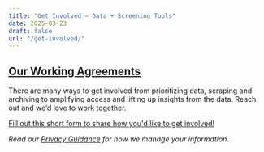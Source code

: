 ```yaml
---
title: "Get Involved — Data + Screening Tools"
date: 2025-03-23
draft: false
url: "/get-involved/"
---
```


<main class="container" id="page" role="main">
<article class="sections" data-page-sections="6793080b7009b8397c55f709" id="sections">
<section class="page-section full-bleed-section layout-engine-section background-width--full-bleed section-height--medium content-width--wide horizontal-alignment--center vertical-alignment--middle" data-animation="none" data-controller="SectionWrapperController" data-current-context='{
                                                                                                              "video": {
                                                                                                                "playbackSpeed": 0.5,
                                                                                                                "filter": 1,
                                                                                                                "filterStrength": 0,
                                                                                                                "zoom": 0,
                                                                                                                "videoSourceProvider": "none"
                                                                                                              },
                                                                                                              "backgroundImageId": null,
                                                                                                              "backgroundMediaEffect": null,
                                                                                                              "divider": null,
                                                                                                              "typeName": "page"
                                                                                                            }' data-current-styles='{
                                                                                                              "imageOverlayOpacity": 0.15,
                                                                                                              "backgroundWidth": "background-width--full-bleed",
                                                                                                              "sectionHeight": "section-height--medium",
                                                                                                              "horizontalAlignment": "horizontal-alignment--center",
                                                                                                              "verticalAlignment": "vertical-alignment--middle",
                                                                                                              "contentWidth": "content-width--wide",
                                                                                                              "customContentWidth": 50,
                                                                                                              "sectionAnimation": "none",
                                                                                                              "backgroundMode": "image"
                                                                                                            }' data-fluid-engine-section="" data-section-id="67931368a2cd082a72d0c927" data-section-theme="" data-test="page-section">
<div class="section-border">
<div class="section-background">
</div>
</div>
<div class="content-wrapper" style="
      
        
      
    ">
<div class="content">
<div data-fluid-engine="true"><div class="fluid-engine fe-67931368a2cd082a72d0c926"><div class="fe-block fe-block-bcce5aba6336e47f7427"><div class="sqs-block html-block sqs-block-html" data-blend-mode="NORMAL" data-block-type="2" data-border-radii='{"topLeft":{"unit":"px","value":0.0},"topRight":{"unit":"px","value":0.0},"bottomLeft":{"unit":"px","value":0.0},"bottomRight":{"unit":"px","value":0.0}}' id="block-bcce5aba6336e47f7427"><div class="sqs-block-content">
<div class="sqs-html-content">
<h2 style="white-space:pre-wrap;"><a href="https://docs.google.com/document/d/1KyngJ8K7FMUlic2G3OonZEBwoTH85hWO88oX-38URKM/edit?tab=t.0#heading=h.ieq6e4ipseph" target="_blank">Our Working Agreements</a></h2><p class="" style="white-space:pre-wrap;">There are many ways to get involved from prioritizing data, scraping and archiving to amplifying access and lifting up insights from the data. Reach out and we’d love to work together.</p>
</div>
</div></div></div><div class="fe-block fe-block-yui_3_17_2_1_1741364362675_2296"><div class="sqs-block button-block sqs-block-button" data-block-type="53" id="block-yui_3_17_2_1_1741364362675_2296"><div class="sqs-block-content">
<div class="sqs-block-button-container sqs-block-button-container--center" data-alignment="center" data-animation-role="button" data-button-size="medium" data-button-type="primary">
<a class="sqs-block-button-element--medium sqs-button-element--primary sqs-block-button-element" href="https://forms.gle/AKyfUZJVXQ6YErDs8" target="_blank">
    Fill out this short form to share how you'd like to get involved!
  </a>
</div>
</div></div></div><div class="fe-block fe-block-yui_3_17_2_1_1742231948580_3120"><div class="sqs-block html-block sqs-block-html" data-blend-mode="NORMAL" data-block-type="2" data-border-radii='{"topLeft":{"unit":"px","value":0.0},"topRight":{"unit":"px","value":0.0},"bottomLeft":{"unit":"px","value":0.0},"bottomRight":{"unit":"px","value":0.0}}' id="block-yui_3_17_2_1_1742231948580_3120"><div class="sqs-block-content">
<div class="sqs-html-content">
<p class="" style="white-space:pre-wrap;"><em>Read our </em><a href="https://docs.google.com/document/d/1kXiifYIfMw_ZkkqYnkw0c5a3mHiKThWSigKkBGfzPVI/edit?tab=t.0" target="_blank"><em>Privacy Guidance</em></a><em> for how we manage your information. </em></p>
</div>
</div></div></div></div></div>
</div>
</div>
</section>
</article>
</main>